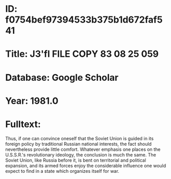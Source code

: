 # ID: f0754bef97394533b375b1d672faf541
# Title: J3'fl FILE COPY 83 08 25 059
# Database: Google Scholar
# Year: 1981.0
# Fulltext:
Thus, if one can convince oneself that the Soviet Union is guided in its foreign policy by traditional Russian national interests, the fact should nevertheless provide little comfort.
Whatever emphasis one places on the U.S.S.R.'s revolutionary ideology, the conclusion is much the same.
The Soviet Union, like Russia before it, is bent on territorial and political expansion, and its armed forces enjoy the considerable influence one would expect to find in a state which organizes itself for war.